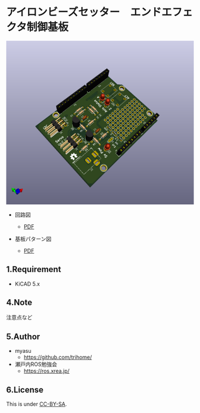 # アイロンビーズセッター　エンドエフェクタ制御基板

![Board](./BeadsEe.png "3D")

- 回路図
  - [PDF](./BeadsEe_sch.pdf/)

- 基板パターン図
  - [PDF](./BeadsEe_pcb.pdf)

## 1.Requirement

- KiCAD 5.x

## 4.Note

注意点など

## 5.Author

* myasu
  * https://github.com/trihome/
* 瀬戸内ROS勉強会
  * https://ros.xrea.jp/

## 6.License

This is under [CC-BY-SA](https://creativecommons.org/licenses/by-sa/4.0/).
